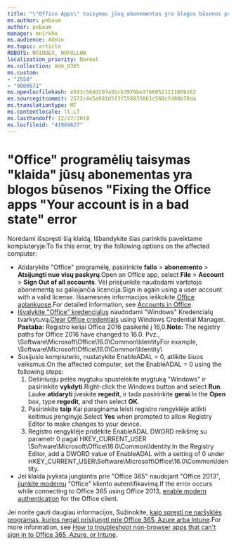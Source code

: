 ```yaml
---
title: "\"Office Apps\" taisymas jūsų abonementas yra blogos būsenos pranešimas"
ms.author: pebaum
author: pebaum
manager: mnirkhe
ms.audience: Admin
ms.topic: article
ROBOTS: NOINDEX, NOFOLLOW
localization_priority: Normal
ms.collection: Adm_O365
ms.custom:
- "2558"
- "9000571"
ms.openlocfilehash: e591c56dd207a5bcb3979be3f66052121100b162
ms.sourcegitcommit: 2572c4e5a981d5f3f556835061c568cfd08b78da
ms.translationtype: MT
ms.contentlocale: lt-LT
ms.lasthandoff: 12/27/2019
ms.locfileid: "41969627"
---
```

# <a name="fixing-the-office-apps-your-account-is-in-a-bad-state-error"></a><span data-ttu-id="96c1e-102">"Office" programėlių taisymas "klaida" jūsų abonementas yra blogos būsenos "</span><span class="sxs-lookup"><span data-stu-id="96c1e-102">Fixing the Office apps "Your account is in a bad state" error</span></span>

<span data-ttu-id="96c1e-103">Norėdami išspręsti šią klaidą, Išbandykite šias parinktis paveiktame kompiuteryje:</span><span class="sxs-lookup"><span data-stu-id="96c1e-103">To fix this error, try the following options on the affected computer:</span></span>

- <span data-ttu-id="96c1e-104">Atidarykite "Office" programėlę, pasirinkite **failo** > **abonemento** > **Atsijungti nuo visų paskyrų**.</span><span class="sxs-lookup"><span data-stu-id="96c1e-104">Open an Office app, select **File** > **Account** > **Sign Out of all accounts**.</span></span> <span data-ttu-id="96c1e-105">Vėl prisijunkite naudodami vartotojo abonementą su galiojančia licencija.</span><span class="sxs-lookup"><span data-stu-id="96c1e-105">Sign in again using a user account with a valid license.</span></span> <span data-ttu-id="96c1e-106">Išsamesnės informacijos ieškokite [Office aplankuose](https://support.office.com/article/accounts-in-office-628ea040-f265-49de-b986-be09c3ebf8a9).</span><span class="sxs-lookup"><span data-stu-id="96c1e-106">For detailed information, see [Accounts in Office](https://support.office.com/article/accounts-in-office-628ea040-f265-49de-b986-be09c3ebf8a9).</span></span>
- <span data-ttu-id="96c1e-107">[Išvalykite "Office" kredencialus](https://docs.microsoft.com/office/troubleshoot/error-messages/another-account-already-signed-in#step-3-clear-cached-credentials-on-the-computer) naudodami "Windows" Kredencialų tvarkytuvą.</span><span class="sxs-lookup"><span data-stu-id="96c1e-107">[Clear Office credentials](https://docs.microsoft.com/office/troubleshoot/error-messages/another-account-already-signed-in#step-3-clear-cached-credentials-on-the-computer) using Windows Credential Manager.</span></span><br>
  <span data-ttu-id="96c1e-108">**Pastaba:** Registro keliai Office 2016 pasikeitė į 16,0.</span><span class="sxs-lookup"><span data-stu-id="96c1e-108">**Note:** The registry paths for Office 2016 have changed to 16.0.</span></span> <span data-ttu-id="96c1e-109">Pvz., \Software\Microsoft\Office\16.0\Common\Identity</span><span class="sxs-lookup"><span data-stu-id="96c1e-109">For example, \Software\Microsoft\Office\16.0\Common\Identity</span></span>\
- <span data-ttu-id="96c1e-110">Susijusio kompiuterio, nustatykite EnableADAL = 0, atlikite šiuos veiksmus:</span><span class="sxs-lookup"><span data-stu-id="96c1e-110">On the affected computer, set the EnableADAL = 0 using the following steps:</span></span>  
     1. <span data-ttu-id="96c1e-111">Dešiniuoju pelės mygtuku spustelėkite mygtuką "Windows" ir pasirinkite **vykdyti**.</span><span class="sxs-lookup"><span data-stu-id="96c1e-111">Right-click the Windows button and select **Run**.</span></span> <span data-ttu-id="96c1e-112">Lauke **atidaryti** įveskite **regedit**, ir tada pasirinkite **gerai**.</span><span class="sxs-lookup"><span data-stu-id="96c1e-112">In the **Open** box, type **regedit**, and then select **OK**.</span></span>
     2. <span data-ttu-id="96c1e-113">Pasirinkite **taip** Kai paraginama leisti registro rengyklėje atlikti keitimus įrenginyje.</span><span class="sxs-lookup"><span data-stu-id="96c1e-113">Select **Yes** when prompted to allow Registry Editor to make changes to your device.</span></span>
    3. <span data-ttu-id="96c1e-114">Registro rengyklėje pridėkite EnableADAL DWORD reikšmę su parametr 0 pagal HKEY_CURRENT_USER \Software\Microsoft\Office\16.0\Common\Identity.</span><span class="sxs-lookup"><span data-stu-id="96c1e-114">In the Registry Editor, add a DWORD value of EnableADAL with a setting of 0 under HKEY_CURRENT_USER\Software\Microsoft\Office\16.0\Common\Identity.</span></span>
- <span data-ttu-id="96c1e-115">Jei klaida įvyksta jungiantis prie "Office 365" naudojant "Office 2013", [įjunkite modernų](https://docs.microsoft.com/office365/admin/security-and-compliance/enable-modern-authentication) "Office" kliento autentifikavimą.</span><span class="sxs-lookup"><span data-stu-id="96c1e-115">If the error occurs while connecting to Office 365 using Office 2013, [enable modern authentication](https://docs.microsoft.com/office365/admin/security-and-compliance/enable-modern-authentication) for the Office client.</span></span>

<span data-ttu-id="96c1e-116">Jei norite gauti daugiau informacijos, Sužinokite, [kaip spręsti ne naršyklės programas, kurios negali prisijungti prie Office 365, Azure arba Intune](https://support.office.com/article/how-to-troubleshoot-non-browser-apps-that-can-t-sign-in-to-office-365-azure-or-intune-3ba1b268-66f6-462c-b0e5-070f5c2603c1).</span><span class="sxs-lookup"><span data-stu-id="96c1e-116">For more information, see [How to troubleshoot non-browser apps that can't sign in to Office 365, Azure, or Intune](https://support.office.com/article/how-to-troubleshoot-non-browser-apps-that-can-t-sign-in-to-office-365-azure-or-intune-3ba1b268-66f6-462c-b0e5-070f5c2603c1).</span></span>

